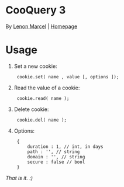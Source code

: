 CooQuery 3
======================
By [Lenon Marcel](http://lenonmarcel.com.br/) | [Homepage](http://lenonmarcel.com.br/code/cooquery)

Usage
========
1. Set a new cookie:

        cookie.set( name , value [, options ]);

2. Read the value of a cookie:

        cookie.read( name );

3. Delete cookie:

        cookie.del( name );

4. Options:

        {
            duration : 1, // int, in days
            path : '', // string
            domain : '', // string
            secure : false // bool
        }

*That is it. :)*
